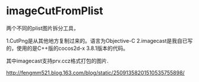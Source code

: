 # imageCutFromPlist
两个不同的plist图片拆分工具，

1.CutPng是从其他地方复制过来的。语言为Objective-C
2.imagecast是我自已写的，使用的是C++版的cocos2d-x 3.8.1版本的代码。

其中imagecast支持prv.ccz格式打包的图片.

http://fengmm521.blog.163.com/blog/static/25091358201510535755898/
